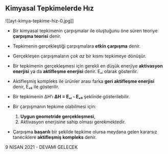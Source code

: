 ## Kimyasal Tepkimelerde Hız

![[ayt-kimya-tepkime-hiz-0.jpg]]

- Bir kimyasal tepkimenin çarpışmalar ile oluştuğunu öne süren teoriye **çarpışma teorisi** denir.
- Tepkimenin gerçekleştiği çarpışmalara **etkin çarpışma** denir.
- Gerçekleşen çarpışmaların *çok az* bir kısmı tepkimeye dönüşür.

- Bir tepkimenin gerçekleşmesi için gerekli en düşük enerjiye **aktivasyon enerjisi** ya da **aktifleşme enerjisi** denir. Eₐᵢ olarak gösterilir.
- Aktifleşmiş kompleks ile ürünler arası farka **geri aktifleşme enerjisi** denir, Eₐ₉ ile gösterilir. 
- Bir tepkimenin ΔH'ı **ΔH = Eₐᵢ - Eₐ₉** şeklinde gösterilebilir.

- Bir çarpışmanın tepkime olabilmesi için:
	1. **Uygun geometride gerçekleşmesi**,
	2. Aktivasyon enerjisine sahip olması gerekmektedir.
- Çarpışma **başarılı** bir şekilde tepkime olursa meydana gelen kararsız taneciklere **aktifleşmiş kompleks** denir.

9 NISAN 2021 - DEVAMI GELECEK